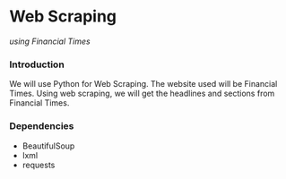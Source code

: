# Web Scraping
*using Financial Times*

### Introduction

We will use Python for Web Scraping. The website used will be Financial Times. Using web scraping, we will get the headlines and sections from Financial Times.

### Dependencies

- BeautifulSoup
- lxml
- requests
